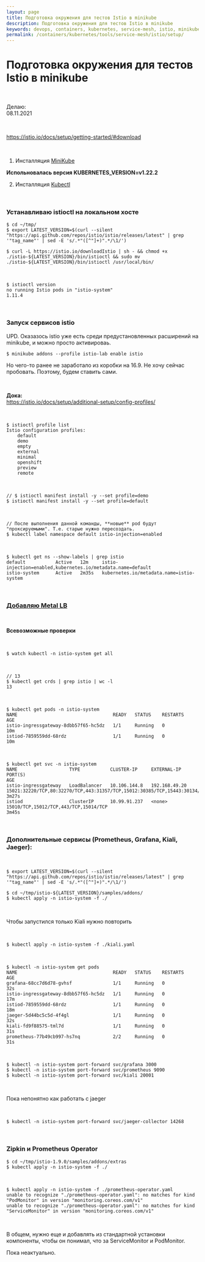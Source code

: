 ```yaml
---
layout: page
title: Подготовка окружения для тестов Istio в minikube
description: Подготовка окружения для тестов Istio в minikube
keywords: devops, containers, kubernetes, service-mesh, istio, minikube, setup
permalink: /containers/kubernetes/tools/service-mesh/istio/setup/
---
```


# Подготовка окружения для тестов Istio в minikube

<br/>

Делаю:  
08.11.2021

<br/>

https://istio.io/docs/setup/getting-started/#download

<br/>

1. Инсталляция [MiniKube](/containers/kubernetes/minikube/setup/)

**Испольновалась версия KUBERNETES_VERSION=v1.22.2**

2. Инсталляция [Kubectl](/containers/kubernetes/tools/kubectl/)

<br/>

### Устанавливаю istioctl на локальном хосте

```
$ cd ~/tmp/
$ export LATEST_VERSION=$(curl --silent "https://api.github.com/repos/istio/istio/releases/latest" | grep '"tag_name"' | sed -E 's/.*"([^"]+)".*/\1/')

$ curl -L https://istio.io/downloadIstio | sh - && chmod +x ./istio-${LATEST_VERSION}/bin/istioctl && sudo mv ./istio-${LATEST_VERSION}/bin/istioctl /usr/local/bin/
```

<br/>

```
$ istioctl version
no running Istio pods in "istio-system"
1.11.4
```

<br/>

### Запуск сервисов istio

UPD. Оказазось istio уже есть среди предустановленных расширений на minikube, и можно просто активироваь.

    $ minikube addons --profile istio-lab enable istio

Но чего-то ранее не заработало из коробки на 16.9. Не хочу сейчас пробовать. Поэтому, будем ставить сами.

<br/>

**Дока:**  
https://istio.io/docs/setup/additional-setup/config-profiles/

<br/>

```
$ istioctl profile list
Istio configuration profiles:
    default
    demo
    empty
    external
    minimal
    openshift
    preview
    remote
```

<br/>

```
// $ istioctl manifest install -y --set profile=demo
$ istioctl manifest install -y --set profile=default
```

<br/>

```
// После выполнения данной команды, **новые** pod будут "проксируемыми". Т.е. старые нужно пересоздать.
$ kubectl label namespace default istio-injection=enabled
```

<br/>

```
$ kubectl get ns --show-labels | grep istio
default           Active   12m     istio-injection=enabled,kubernetes.io/metadata.name=default
istio-system      Active   2m35s   kubernetes.io/metadata.name=istio-system
```

<br/>

### [Добавляю Metal LB](/containers/kubernetes/minikube/setup/)

<br/>

**Всевозможные проверки**

<br/>

    $ watch kubectl -n istio-system get all

<br/>

    // 13
    $ kubectl get crds | grep istio | wc -l
    13

<br/>

```
$ kubectl get pods -n istio-system
NAME                                   READY   STATUS    RESTARTS   AGE
istio-ingressgateway-8dbb57f65-hc5dz   1/1     Running   0          10m
istiod-7859559dd-68rdz                 1/1     Running   0          10m
```

<br/>

```
$ kubectl get svc -n istio-system
NAME                   TYPE           CLUSTER-IP     EXTERNAL-IP     PORT(S)                                                                      AGE
istio-ingressgateway   LoadBalancer   10.106.144.8   192.168.49.20   15021:32220/TCP,80:32270/TCP,443:31357/TCP,15012:30385/TCP,15443:30134/TCP   3m27s
istiod                 ClusterIP      10.99.91.237   <none>          15010/TCP,15012/TCP,443/TCP,15014/TCP                                        3m45s
```

<br/>

### Дополнительные сервисы (Prometheus, Grafana, Kiali, Jaeger):

<br/>

```
$ export LATEST_VERSION=$(curl --silent "https://api.github.com/repos/istio/istio/releases/latest" | grep '"tag_name"' | sed -E 's/.*"([^"]+)".*/\1/')

$ cd ~/tmp/istio-${LATEST_VERSION}/samples/addons/
$ kubectl apply -n istio-system -f ./
```

<br/>

Чтобы запустился только Kiali нужно повторить

<br/>

```
$ kubectl apply -n istio-system -f ./kiali.yaml
```

<br/>

```
$ kubectl -n istio-system get pods
NAME                                   READY   STATUS    RESTARTS   AGE
grafana-68cc7d6d78-gvhsf               1/1     Running   0          32s
istio-ingressgateway-8dbb57f65-hc5dz   1/1     Running   0          17m
istiod-7859559dd-68rdz                 1/1     Running   0          18m
jaeger-5d44bc5c5d-4f4gl                1/1     Running   0          32s
kiali-fd9f88575-tml7d                  1/1     Running   0          31s
prometheus-77b49cb997-hs7nq            2/2     Running   0          31s
```

<br/>

```
$ kubectl -n istio-system port-forward svc/grafana 3000
$ kubectl -n istio-system port-forward svc/prometheus 9090
$ kubectl -n istio-system port-forward svc/kiali 20001
```

<br/>

Пока непонятно как работать с jaeger

<br/>

```
$ kubectl -n istio-system port-forward svc/jaeger-collector 14268
```

<br/>

### Zipkin и Prometheus Operator

```
$ cd ~/tmp/istio-1.9.0/samples/addons/extras
$ kubectl apply -n istio-system -f ./
```

<br/>

```
$ kubectl apply -n istio-system -f ./prometheus-operator.yaml
unable to recognize "./prometheus-operator.yaml": no matches for kind "PodMonitor" in version "monitoring.coreos.com/v1"
unable to recognize "./prometheus-operator.yaml": no matches for kind "ServiceMonitor" in version "monitoring.coreos.com/v1"
```

<br/>

В общем, нужно еще и добавлять из стандартной установки компоненты, чтобы он понимал, что за ServiceMonitor и PodMonitor.

Пока неактуально.
